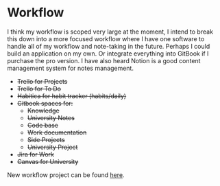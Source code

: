 # Workflow

I think my workflow is scoped very large at the moment, I intend to break this down into a more focused workflow where I have one software to handle all of my workflow and note-taking in the future. Perhaps I could build an application on my own. Or integrate everything into GitBook if I purchase the pro version. I have also heard Notion is a good content management system for notes management. 

* ~~Trello for Projects~~
* ~~Trello for To Do~~
* ~~Habitica for habit tracker \(habits/daily\)~~
* ~~Gitbook spaces for:~~
  * ~~Knowledge~~
  * ~~University Notes~~
  * ~~Code base~~
  * ~~Work documentation~~
  * ~~Side Projects~~ 
  * ~~University Project~~
* ~~Jira for Work~~
* ~~Canvas for University~~

New workflow project can be found [here](https://adnantech.gitbook.io/projects/productivity-system/overview).



